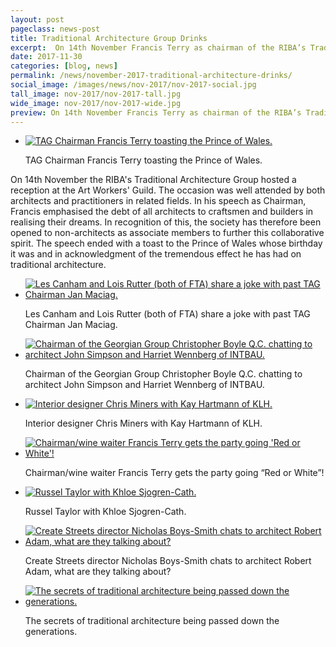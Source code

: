 ```yaml
---
layout: post
pageclass: news-post
title: Traditional Architecture Group Drinks
excerpt:  On 14th November Francis Terry as chairman of the RIBA’s Traditional Architecture Group hosted a reception at the Art Workers’ Guild. The occasion was well attended by both architects and practitioners in related fields.
date: 2017-11-30
categories: [blog, news]
permalink: /news/november-2017-traditional-architecture-drinks/
social_image: /images/news/nov-2017/nov-2017-social.jpg
tall_image: nov-2017/nov-2017-tall.jpg
wide_image: nov-2017/nov-2017-wide.jpg
preview: On 14th November Francis Terry as chairman of the RIBA’s Traditional Architecture Group hosted a reception at the Art Workers’ Guild. The occasion was well attended by both architects and practitioners in related fields.
---
```


<ul class="list">
	<li class="full">
		<a class="fancybox" rel="group" href="/images/news/nov-2017/nov-2017-01.jpg" title="TAG Chairman Francis Terry toasting the Prince of Wales.">
			<img src="/images/news/nov-2017/thumbs/nov-2017-01.jpg" alt="TAG Chairman Francis Terry toasting the Prince of Wales.">
		</a>
		<p class="caption">
			TAG Chairman Francis Terry toasting the Prince of Wales.
		</p>
	</li>
</ul>

<p>
	On 14th November the RIBA's Traditional Architecture Group hosted a reception at the Art Workers' Guild. The occasion was well attended by both architects and practitioners in related fields. In his speech as Chairman, Francis emphasised the debt of all architects to craftsmen and builders in realising their dreams. In recognition of this, the society has therefore been opened to non-architects as associate members to further this collaborative spirit. The speech ended with a toast to the Prince of Wales whose birthday it was and in acknowledgment of the tremendous effect he has had on traditional architecture.
</p>

<ul class="list">
	<li class="half">
		<a class="fancybox" rel="group" href="/images/news/nov-2017/nov-2017-02.jpg" title="Les Canham and Lois Rutter (both of FTA) share a joke with past TAG Chairman Jan Maciag.">
			<img src="/images/news/nov-2017/thumbs/nov-2017-02.jpg" alt="Les Canham and Lois Rutter (both of FTA) share a joke with past TAG Chairman Jan Maciag.">
		</a>
		<p class="caption">
			Les Canham and Lois Rutter (both of FTA) share a joke with past TAG Chairman Jan Maciag.
		</p>
	</li>
	<li class="half">
		<a class="fancybox" rel="group" href="/images/news/nov-2017/nov-2017-03.jpg" title="Chairman of the Georgian Group Christopher Boyle Q.C. chatting to architect John Simpson and Harriet Wennberg of INTBAU.">
			<img src="/images/news/nov-2017/thumbs/nov-2017-03.jpg" alt="Chairman of the Georgian Group Christopher Boyle Q.C. chatting to architect John Simpson and Harriet Wennberg of INTBAU.">
		</a>
		<p class="caption">
			Chairman of the Georgian Group Christopher Boyle Q.C. chatting to architect John Simpson and Harriet Wennberg of INTBAU.
		</p>
	</li>
</ul>

<ul class="list">
	<li class="half">
		<a class="fancybox" rel="group" href="/images/news/nov-2017/nov-2017-04.jpg" title="Interior designer Chris Miners with Kay Hartmann of KLH.">
			<img src="/images/news/nov-2017/thumbs/nov-2017-04.jpg" alt="Interior designer Chris Miners with Kay Hartmann of KLH.">
		</a>
		<p class="caption">
			Interior designer Chris Miners with Kay Hartmann of KLH.
		</p>
	</li>
	<li class="half">
		<a class="fancybox" rel="group" href="/images/news/nov-2017/nov-2017-05.jpg" title="Chairman/wine waiter Francis Terry gets the party going 'Red or White'!">
			<img src="/images/news/nov-2017/thumbs/nov-2017-05.jpg" alt="Chairman/wine waiter Francis Terry gets the party going 'Red or White'!">
		</a>
		<p class="caption">
			Chairman/wine waiter Francis Terry gets the party going “Red or White”!
		</p>
	</li>
</ul>

<ul class="list">
	<li class="third">
		<a class="fancybox" rel="group" href="/images/news/nov-2017/nov-2017-06.jpg" title="Russel Taylor with Khloe Sjogren-Cath.">
			<img src="/images/news/nov-2017/thumbs/nov-2017-06.jpg" alt="Russel Taylor with Khloe Sjogren-Cath.">
		</a>
		<p class="caption">
			Russel Taylor with Khloe Sjogren-Cath.
		</p>
	</li>
	<li class="third">
		<a class="fancybox" rel="group" href="/images/news/nov-2017/nov-2017-07.jpg" title="Create Streets director Nicholas Boys-Smith chats to architect Robert Adam, what are they talking about?">
			<img src="/images/news/nov-2017/thumbs/nov-2017-07.jpg" alt="Create Streets director Nicholas Boys-Smith chats to architect Robert Adam, what are they talking about?">
		</a>
		<p class="caption">
			Create Streets director Nicholas Boys-Smith chats to architect Robert Adam, what are they talking about?
		</p>
	</li>
	<li class="third">
		<a class="fancybox" rel="group" href="/images/news/nov-2017/nov-2017-08.jpg" title="The secrets of traditional architecture being passed down the generations.">
			<img src="/images/news/nov-2017/thumbs/nov-2017-08.jpg" alt="The secrets of traditional architecture being passed down the generations.">
		</a>
		<p class="caption">
			The secrets of traditional architecture being passed down the generations.
		</p>
	</li>
</ul>
